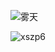 ![雾天](https://raw.githubusercontent.com/minWeiLi-666/ImgBed/main/fog.png)

![xszp6](https://raw.githubusercontent.com/minWeiLi-666/ImgBed/main/xszp6.jpg)



